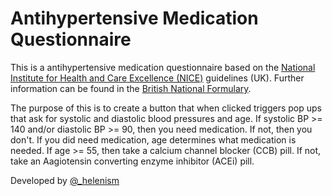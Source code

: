 # Antihypertensive Medication Questionnaire
This is a antihypertensive medication questionnaire based on the [National Institute for Health and Care Excellence (NICE)](https://www.nice.org.uk/) guidelines (UK). Further information can be found in the [British National Formulary](https://bnf.nice.org.uk/treatment-summary/hypertension.html).

The purpose of this is to create a button that when clicked triggers pop ups that ask for systolic and diastolic blood pressures and age. If systolic BP >= 140 and/or diastolic BP >= 90, then you need medication. If not, then you don't. If you did need medication, age determines what medication is needed. If age >= 55, then take a calcium channel blocker (CCB) pill. If not, take an Aagiotensin converting enzyme inhibitor (ACEi) pill.

Developed by [@_helenism](https://twitter.com/_helenism)
